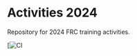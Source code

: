 # Activities 2024

Repository for 2024 FRC training activities.

[![CI](https://docs.google.com/document/d/1_HqtKHl37u_UI98EQfCw019QOYK8wfpAJA3-Xb7VCm4/view)

